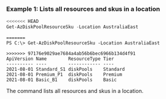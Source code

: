 ### Example 1: Lists all resources and skus in a location
```powershell
<<<<<<< HEAD
Get-AzDiskPoolResourceSku -Location AustraliaEast
```

```output
=======
PS C:\> Get-AzDiskPoolResourceSku -Location AustraliaEast

>>>>>>> 97176e9029ae7684a4ab56b6bec6966b134d4f91
ApiVersion Name        ResourceType Tier
---------- ----        ------------ ----
2021-08-01 Standard_S1 diskPools    Standard
2021-08-01 Premium_P1  diskPools    Premium
2021-08-01 Basic_B1    diskPools    Basic
```

The command lists all resources and skus in a location.


